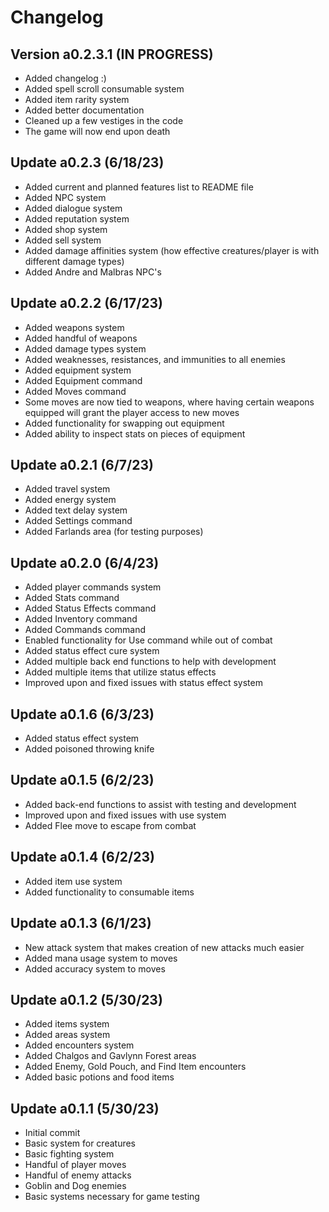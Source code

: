 # Changelog

## Version a0.2.3.1 (IN PROGRESS)
- Added changelog :)
- Added spell scroll consumable system
- Added item rarity system
- Added better documentation
- Cleaned up a few vestiges in the code
- The game will now end upon death

## Update a0.2.3 (6/18/23)
- Added current and planned features list to README file
- Added NPC system
- Added dialogue system
- Added reputation system
- Added shop system
- Added sell system
- Added damage affinities system (how effective creatures/player is with different damage types)
- Added Andre and Malbras NPC's

## Update a0.2.2 (6/17/23)
- Added weapons system
- Added handful of weapons
- Added damage types system
- Added weaknesses, resistances, and immunities to all enemies
- Added equipment system
- Added Equipment command
- Added Moves command
- Some moves are now tied to weapons, where having certain weapons equipped will grant the player access to new moves
- Added functionality for swapping out equipment
- Added ability to inspect stats on pieces of equipment

## Update a0.2.1 (6/7/23)
- Added travel system
- Added energy system
- Added text delay system
- Added Settings command
- Added Farlands area (for testing purposes)

## Update a0.2.0 (6/4/23)
- Added player commands system
- Added Stats command
- Added Status Effects command
- Added Inventory command
- Added Commands command
- Enabled functionality for Use command while out of combat
- Added status effect cure system
- Added multiple back end functions to help with development
- Added multiple items that utilize status effects
- Improved upon and fixed issues with status effect system

## Update a0.1.6 (6/3/23)
- Added status effect system
- Added poisoned throwing knife

## Update a0.1.5 (6/2/23)
- Added back-end functions to assist with testing and development
- Improved upon and fixed issues with use system
- Added Flee move to escape from combat

## Update a0.1.4 (6/2/23)
- Added item use system
- Added functionality to consumable items

## Update a0.1.3 (6/1/23)
- New attack system that makes creation of new attacks much easier
- Added mana usage system to moves
- Added accuracy system to moves

## Update a0.1.2 (5/30/23)
- Added items system
- Added areas system
- Added encounters system
- Added Chalgos and Gavlynn Forest areas
- Added Enemy, Gold Pouch, and Find Item encounters
- Added basic potions and food items

## Update a0.1.1 (5/30/23)
- Initial commit
- Basic system for creatures
- Basic fighting system
- Handful of player moves
- Handful of enemy attacks
- Goblin and Dog enemies
- Basic systems necessary for game testing
